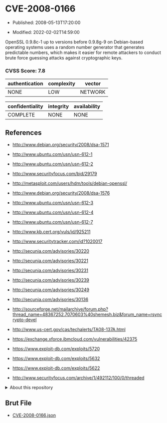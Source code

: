 # CVE-2008-0166

- Published: 2008-05-13T17:20:00

- Modified: 2022-02-02T14:59:00

OpenSSL 0.9.8c-1 up to versions before 0.9.8g-9 on Debian-based operating systems uses a random number generator that generates predictable numbers, which makes it easier for remote attackers to conduct brute force guessing attacks against cryptographic keys.

### CVSS Score: **7.8**

| authentication | complexity | vector |
| --- | --- | --- |
| NONE | LOW | NETWORK |

| confidentiality | integrity | availability |
| --- | --- | --- |
| COMPLETE | NONE | NONE |

## References

* http://www.debian.org/security/2008/dsa-1571

* http://www.ubuntu.com/usn/usn-612-1

* http://www.ubuntu.com/usn/usn-612-2

* http://www.securityfocus.com/bid/29179

* http://metasploit.com/users/hdm/tools/debian-openssl/

* http://www.debian.org/security/2008/dsa-1576

* http://www.ubuntu.com/usn/usn-612-3

* http://www.ubuntu.com/usn/usn-612-4

* http://www.ubuntu.com/usn/usn-612-7

* http://www.kb.cert.org/vuls/id/925211

* http://www.securitytracker.com/id?1020017

* http://secunia.com/advisories/30220

* http://secunia.com/advisories/30221

* http://secunia.com/advisories/30231

* http://secunia.com/advisories/30239

* http://secunia.com/advisories/30249

* http://secunia.com/advisories/30136

* http://sourceforge.net/mailarchive/forum.php?thread_name=48367252.7070603%40shemesh.biz&forum_name=rsyncrypto-devel

* http://www.us-cert.gov/cas/techalerts/TA08-137A.html

* https://exchange.xforce.ibmcloud.com/vulnerabilities/42375

* https://www.exploit-db.com/exploits/5720

* https://www.exploit-db.com/exploits/5632

* https://www.exploit-db.com/exploits/5622

* http://www.securityfocus.com/archive/1/492112/100/0/threaded

<details>
<summary>About this repository</summary> 

  This repository is part of the project [Live Hack CVE](https://github.com/Live-Hack-CVE). Main website can be found [www.live-hack.org](https://www.live-hack.org) 
  
  Made by [Sn0wAlice](https://github.com/Sn0wAlice) for the people that care about security and need to have a feed of the latest CVEs. Hope you enjoy it, don't forget to star the repo and follow me on [Twitter](https://twitter.com/Sn0wAlice) and [Github](https://github.com/Sn0wAlice). And that is my [personnal website](https://www.alice-snow.me/)

  - [Home Page](https://github.com/Live-Hack-CVE)
  - [Framework](https://github.com/Live-Hack-CVE/cve-framework)
  - [CVE database](https://github.com/Live-Hack-CVE/full_database)
  - [Changelog](https://github.com/Live-Hack-CVE/Changelog)
</details>

## Brut File

* [CVE-2008-0166.json](https://raw.githubusercontent.com/Live-Hack-CVE/full_database/main/cves/2008/CVE-2008-0166.json)

